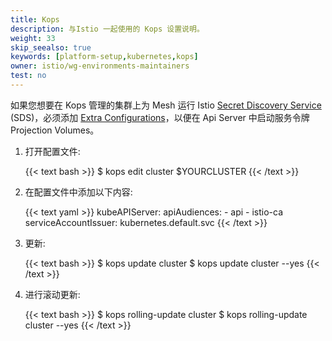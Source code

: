 ```yaml
---
title: Kops
description: 与Istio 一起使用的 Kops 设置说明。
weight: 33
skip_seealso: true
keywords: [platform-setup,kubernetes,kops]
owner: istio/wg-environments-maintainers
test: no
---
```


如果您想要在 Kops 管理的集群上为 Mesh 运行 Istio [Secret Discovery Service](https://www.envoyproxy.io/docs/envoy/latest/configuration/security/secret#sds-configuration) (SDS)，必须添加 [Extra Configurations](https://kubernetes.io/docs/tasks/configure-pod-container/configure-service-account/#service-account-token-volume-projection)，以便在 Api Server 中启动服务令牌 Projection Volumes。

1. 打开配置文件:

    {{< text bash >}}
    $ kops edit cluster $YOURCLUSTER
    {{< /text >}}

1. 在配置文件中添加以下内容:

    {{< text yaml >}}
    kubeAPIServer:
        apiAudiences:
        - api
        - istio-ca
        serviceAccountIssuer: kubernetes.default.svc
    {{< /text >}}

1. 更新:

    {{< text bash >}}
    $ kops update cluster
    $ kops update cluster --yes
    {{< /text >}}

1. 进行滚动更新:

    {{< text bash >}}
    $ kops rolling-update cluster
    $ kops rolling-update cluster --yes
    {{< /text >}}
